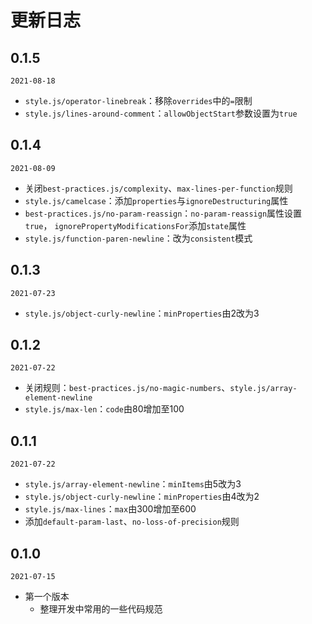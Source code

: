# 更新日志

## 0.1.5
`2021-08-18`
- `style.js/operator-linebreak`：移除`overrides`中的`=`限制
- `style.js/lines-around-comment`：`allowObjectStart`参数设置为`true`

## 0.1.4
`2021-08-09`
- 关闭`best-practices.js/complexity`、`max-lines-per-function`规则
- `style.js/camelcase`：添加`properties`与`ignoreDestructuring`属性
- `best-practices.js/no-param-reassign`：`no-param-reassign`属性设置`true`，
  `ignorePropertyModificationsFor`添加`state`属性
- `style.js/function-paren-newline`：改为`consistent`模式

## 0.1.3
`2021-07-23`
- `style.js/object-curly-newline`：`minProperties`由2改为3

## 0.1.2
`2021-07-22`
- 关闭规则：`best-practices.js/no-magic-numbers`、`style.js/array-element-newline`
- `style.js/max-len`：`code`由80增加至100

## 0.1.1
`2021-07-22`
- `style.js/array-element-newline`：`minItems`由5改为3
- `style.js/object-curly-newline`：`minProperties`由4改为2
- `style.js/max-lines`：`max`由300增加至600
- 添加`default-param-last`、`no-loss-of-precision`规则

## 0.1.0
`2021-07-15`
- 第一个版本
  - 整理开发中常用的一些代码规范
